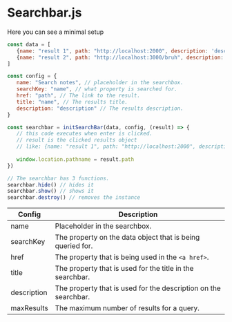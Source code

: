 # Searchbar.js

Here you can see a minimal setup

```javascript
const data = [
   {name: "result 1", path: "http://localhost:2000", description: 'descriptionbruh', blablabla: 'asdfasd'},
   {name: "result 2", path: "http://localhost:3000/bruh", description: 'descriptionbruh', blablabla: 'asdfd'},
]

const config = {
   name: "Search notes", // placeholder in the searchbox.
   searchKey: "name", // what property is searched for.
   href: "path", // The link to the result.
   title: "name", // The results title.
   description: "description" // The results description.
}

const searchbar = initSearchBar(data, config, (result) => {
   // this code executes when enter is clicked.
   // result is the clicked results object
   // like: {name: "result 1", path: "http://localhost:2000", description: 'descriptionbruh', blablabla: 'asdfasd'},
   
   window.location.pathname = result.path
})

// The searchbar has 3 functions.
searchbar.hide() // hides it
searchbar.show() // shows it
searchbar.destroy() // removes the instance
```

|Config|Description|
|------|-----------|
|name|Placeholder in the searchbox.|
|searchKey|The property on the data object that is being queried for.|
|href|The property that is being used in the `<a href>`.|
|title|The property that is used for the title in the searchbar.|
|description|The property that is used for the description on the searchbar.|
|maxResults|The maximum number of results for a query.|

